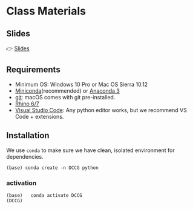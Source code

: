 # Class Materials
## Slides
👉 [Slides](https://docs.google.com/presentation/d/1qxco3nJFNYWkSugrrrKa_ktZxJ4bYzgU6rMm3ELokug/edit?usp=sharing)

## Requirements

* Minimum OS: Windows 10 Pro or Mac OS Sierra 10.12
* [Miniconda](https://docs.conda.io/en/latest/miniconda.html)(recommended) or [Anaconda 3](https://www.anaconda.com/distribution/)
* [git](https://git-scm.com/downloads): macOS comes with git pre-installed.
* [Rhino 6/7](https://www.rhino3d.com/download)
* [Visual Studio Code](https://code.visualstudio.com/): Any python editor works, but we recommend VS Code + extensions.

## Installation

We use `conda` to make sure we have clean, isolated environment for dependencies.
```
(base) conda create -n DCCG python
```
### activation
```
(base)   conda activate DCCG
(DCCG)
```
    
